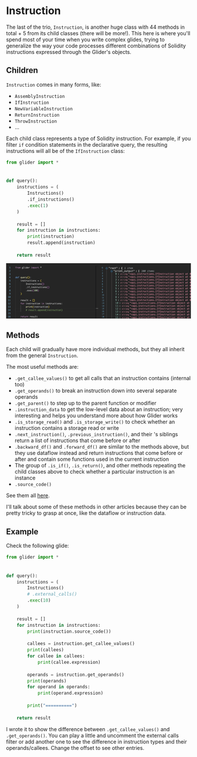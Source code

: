 # Instruction

The last of the trio, `Instruction`, is another huge class with 44 methods in total + 5 from its child classes (there will be more!). This here is where you'll spend most of your time when you write complex glides, trying to generalize the way your code processes different combinations of Solidity instructions expressed through the Glider's objects.

## Children

`Instruction` comes in many forms, like:

- `AssemblyInstruction`
- `IfInstruction`
- `NewVariableInstruction`
- `ReturnInstruction`
- `ThrowInstruction`
- ...

Each child class represents a type of Solidity instruction. For example, if you filter `if` condition statements in the declarative query, the resulting instructions will all be of the `IfInstruction` class:

```python
from glider import *


def query():
    instructions = (
        Instructions()
        .if_instructions()
        .exec(1)
    )

    result = []
    for instruction in instructions:
        print(instruction)
        result.append(instruction)

    return result


```

![Result](./media/result.png)

## Methods

Each child will gradually have more individual methods, but they all inherit from the general `Instruction`.

The most useful methods are:

- `.get_callee_values()` to get all calls that an instruction contains (internal too)
- `.get_operands()` to break an instruction down into several separate operands
- `.get_parent()` to step up to the parent function or modifier
- `.instruction_data` to get the low-level data about an instruction; very interesting and helps you understand more about how Glider works
- `.is_storage_read()` and `.is_storage_write()` to check whether an instruction contains a storage read or write
- `.next_instruction()`, `.previous_instruction()`, and their 's siblings return a list of instructions that come before or after
- `.backward_df()` and `.forward_df()` are similar to the methods above, but they use dataflow instead and return instructions that come before or after and contain some functions used in the current instruction
- The group of `.is_if()`, `.is_return()`, and other methods repeating the child classes above to check whether a particular instruction is an instance
- `.source_code()`

See them all [here](https://glide.gitbook.io/api/instruction).

I'll talk about some of these methods in other articles because they can be pretty tricky to grasp at once, like the dataflow or instruction data.

## Example

Check the following glide:

```python
from glider import *


def query():
    instructions = (
        Instructions()
        # .external_calls()
        .exec(10)
    )

    result = []
    for instruction in instructions:
        print(instruction.source_code())

        callees = instruction.get_callee_values()
        print(callees)
        for callee in callees:
            print(callee.expression)

        operands = instruction.get_operands()
        print(operands)
        for operand in operands:
            print(operand.expression)

        print("==========")

    return result

```

I wrote it to show the difference between `.get_callee_values()` and `.get_operands()`. You can play a little and uncomment the external calls filter or add another one to see the difference in instruction types and their operands/callees. Change the offset to see other entries.
